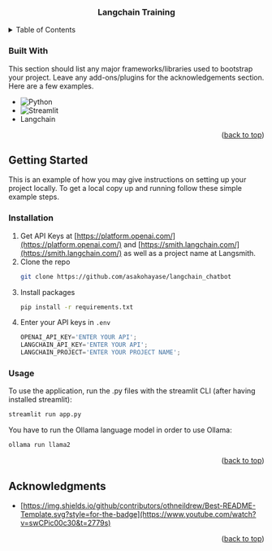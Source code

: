 
<a name="readme-top"></a>

<div align="center">
  <h3 align="center">Langchain Training</h3>
</div>



<!-- TABLE OF CONTENTS -->
<details>
  <summary>Table of Contents</summary>
  <ol>
    <li>
      <ul>
        <li><a href="#built-with">Built With</a></li>
      </ul>
    </li>
    <li>
      <a href="#getting-started">Getting Started</a>
      <ul>
        <li><a href="#installation">Installation</a></li>
      </ul>
    </li>
    <li><a href="#acknowledgments">Acknowledgments</a></li>
  </ol>
</details>



### Built With

This section should list any major frameworks/libraries used to bootstrap your project. Leave any add-ons/plugins for the acknowledgements section. Here are a few examples.

* ![Python](https://img.shields.io/badge/python-3670A0?style=for-the-badge&logo=python&logoColor=ffdd54)
* ![Streamlit](https://img.shields.io/badge/streamlit-%23FFFFFF.svg?style=for-the-badge&logo=streamlit&logoColor=FF4B4B)
* Langchain

<p align="right">(<a href="#readme-top">back to top</a>)</p>



<!-- GETTING STARTED -->
## Getting Started

This is an example of how you may give instructions on setting up your project locally.
To get a local copy up and running follow these simple example steps.


### Installation

1. Get API Keys at [https://platform.openai.com/](https://platform.openai.com/) and [https://smith.langchain.com/](https://smith.langchain.com/) as well as a project name at Langsmith.
2. Clone the repo
   ```sh
   git clone https://github.com/asakohayase/langchain_chatbot
   ```
3. Install packages
   ```sh
   pip install -r requirements.txt 
   ```
4. Enter your API keys in `.env`
   ```js
   OPENAI_API_KEY='ENTER YOUR API';
   LANGCHAIN_API_KEY='ENTER YOUR API';
   LANGCHAIN_PROJECT='ENTER YOUR PROJECT NAME';
   ```

### Usage
To use the application, run the .py files with the streamlit CLI (after having installed streamlit):
   ```sh
   streamlit run app.py
   ```
You have to run the Ollama language model in order to use Ollama:
   ```sh
   ollama run llama2
   ```

<p align="right">(<a href="#readme-top">back to top</a>)</p>



<!-- ACKNOWLEDGMENTS -->
## Acknowledgments

* [https://img.shields.io/github/contributors/othneildrew/Best-README-Template.svg?style=for-the-badge](https://www.youtube.com/watch?v=swCPic00c30&t=2779s)


<p align="right">(<a href="#readme-top">back to top</a>)</p>
